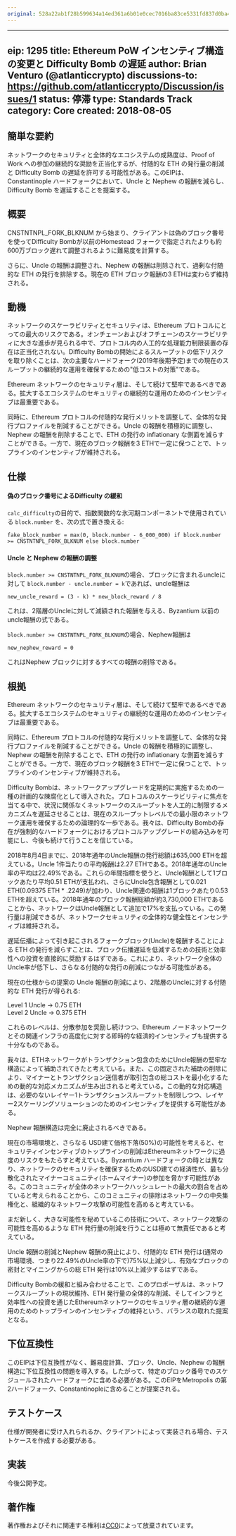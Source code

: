 ```yaml
---
original: 528a22ab1f28b599634a14ed361a6b01e0cec7016ba83ce5331fd837d0ba4d9e
---
```


---
eip: 1295
title: Ethereum PoW インセンティブ構造の変更と Difficulty Bomb の遅延
author: Brian Venturo (@atlanticcrypto)
discussions-to: https://github.com/atlanticcrypto/Discussion/issues/1
status: 停滞
type: Standards Track
category: Core
created: 2018-08-05
---

## 簡単な要約
ネットワークのセキュリティと全体的なエコシステムの成熟度は、Proof of Work への参加の継続的な奨励を正当化するが、付随的な ETH の発行量の削減と Difficulty Bomb の遅延を許可する可能性がある。このEIPは、Constantinople ハードフォークにおいて、Uncle と Nephew の報酬を減らし、Difficulty Bomb を遅延することを提案する。

## 概要
CNSTNTNPL_FORK_BLKNUM から始まり、クライアントは偽のブロック番号を使ってDifficulty Bombが以前のHomestead フォークで指定されたよりも約600万ブロック遅れて調整されるように難易度を計算する。

さらに、Uncle の報酬は調整され、Nephew の報酬は削除されて、過剰な付随的な ETH の発行を排除する。現在の ETH ブロック報酬の3 ETHは変わらず維持される。

## 動機
ネットワークのスケーラビリティとセキュリティは、Ethereum プロトコルにとっての最大のリスクである。オンチェーンおよびオフチェーンのスケーラビリティに大きな進歩が見られる中で、プロトコル内の人工的な処理能力制限装置の存在は正当化されない。Difficulty Bombの開始によるスループットの低下リスクを取り除くことは、次の主要なハードフォーク(2019年後期予定)までの現在のスループットの継続的な運用を確保するための"低コストの対策"である。

Ethereum ネットワークのセキュリティ層は、そして続けて堅牢であるべきである。拡大するエコシステムのセキュリティの継続的な運用のためのインセンティブは最重要である。

同時に、Ethereum プロトコルの付随的な発行メリットを調整して、全体的な発行プロファイルを削減することができる。Uncle の報酬を積極的に調整し、Nephew の報酬を削除することで、ETH の発行の inflationary な側面を減らすことができる。一方で、現在のブロック報酬を3 ETHで一定に保つことで、トップラインのインセンティブが維持される。

## 仕様
#### 偽のブロック番号によるDifficulty の緩和
`calc_difficulty`の目的で、指数関数的な氷河期コンポーネントで使用されている `block.number` を、次の式で置き換える:

    fake_block_number = max(0, block.number - 6_000_000) if block.number >= CNSTNTNPL_FORK_BLKNUM else block.number
    
#### Uncle と Nephew の報酬の調整
`block.number >= CNSTNTNPL_FORK_BLKNUM`の場合、ブロックに含まれるuncleに対して `block.number - uncle.number = k`であれば、uncle報酬は

    new_uncle_reward = (3 - k) * new_block_reward / 8

これは、2階層のUncleに対して減額された報酬を与える、Byzantium 以前のuncle報酬の式である。

`block.number >= CNSTNTNPL_FORK_BLKNUM`の場合、Nephew報酬は

    new_nephew_reward = 0

これはNephew ブロックに対するすべての報酬の削除である。

## 根拠

Ethereum ネットワークのセキュリティ層は、そして続けて堅牢であるべきである。拡大するエコシステムのセキュリティの継続的な運用のためのインセンティブは最重要である。

同時に、Ethereum プロトコルの付随的な発行メリットを調整して、全体的な発行プロファイルを削減することができる。Uncle の報酬を積極的に調整し、Nephew の報酬を削除することで、ETH の発行の inflationary な側面を減らすことができる。一方で、現在のブロック報酬を3 ETHで一定に保つことで、トップラインのインセンティブが維持される。

Difficulty Bombは、ネットワークアップグレードを定期的に実施するための一種の計画的な陳腐化として導入された。プロトコルのスケーラビリティに焦点を当てる中で、状況に関係なくネットワークのスループットを人工的に制限するメカニズムを遅延させることは、現在のスループットレベルでの最小限のネットワーク運用を確保するための論理的な一歩である。我々は、Difficulty Bombの存在が強制的なハードフォークにおけるプロトコルアップグレードの組み込みを可能にし、今後も続けて行うことを信じている。

2018年8月4日までに、2018年通年のUncle報酬の発行総額は635,000 ETHを超えている。Uncle 1件当たりの平均報酬は2.27 ETHである。2018年通年のUncle率の平均は22.49%である。これらの年間指標を使うと、Uncle報酬として1ブロックあたり平均0.51 ETHが支払われ、さらにUncle包含報酬として0.021 ETH(0.09375 ETH * .2249)が加わり、Uncle関連の報酬は1ブロックあたり0.53 ETHを超えている。2018年通年のブロック報酬総額が約3,730,000 ETHであることから、ネットワークはUncle報酬として追加で17%を支払っている。この発行量は削減できるが、ネットワークセキュリティの全体的な健全性とインセンティブは維持される。

遅延伝播によって引き起こされるフォークブロック(Uncle)を報酬することによる ETH の発行を減らすことは、ブロック伝播遅延を低減するための技術と効率性への投資を直接的に奨励するはずである。これにより、ネットワーク全体のUncle率が低下し、さらなる付随的な発行の削減につながる可能性がある。

現在の仕様からの提案の Uncle 報酬の削減により、2階層のUncleに対する付随的な ETH 発行が得られる:

Level 1 Uncle -> 0.75 ETH  
Level 2 Uncle -> 0.375 ETH

これらのレベルは、分散参加を奨励し続けつつ、Ethereum ノードネットワークとその関連インフラの高度化に対する即時的な経済的インセンティブも提供する十分なものである。

我々は、ETHネットワークがトランザクション包含のためにUncle報酬の堅牢な構造によって補助されてきたと考えている。また、この固定された補助の削除により、マイナーとトランザクション送信者が取引包含の総コストを最小化するための動的な対応メカニズムが生み出されると考えている。この動的な対応構造は、必要のないレイヤー1トランザクションスループットを制限しつつ、レイヤー2スケーリングソリューションのためのインセンティブを提供する可能性がある。

Nephew 報酬構造は完全に廃止されるべきである。

現在の市場環境と、さらなる USD建て価格下落(50%)の可能性を考えると、セキュリティインセンティブのトップラインの削減はEthereumネットワークに過度のリスクをもたらすと考えている。Byzantium ハードフォークの時とは異なり、ネットワークのセキュリティを確保するためのUSD建ての経済性が、最も分散化されたマイナーコミュニティ(ホームマイナー)の参加を脅かす可能性がある。このコミュニティが全体のネットワークハッシュレートの最大の割合を占めていると考えられることから、このコミュニティの排除はネットワークの中央集権化と、組織的なネットワーク攻撃の可能性を高めると考えている。

まだ新しく、大きな可能性を秘めているこの技術について、ネットワーク攻撃の可能性を高めるような ETH 発行量の削減を行うことは極めて無責任であると考えている。

Uncle 報酬の削減とNephew 報酬の廃止により、付随的な ETH 発行は(通常の市場環境、つまり22.49%のUncle率の下で)75%以上減少し、有効なブロックの密封とマイニングからの総 ETH 発行は10%以上減少するはずである。

Difficulty Bombの緩和と組み合わせることで、このプロポーザルは、ネットワークスループットの現状維持、ETH 発行量の全体的な削減、そしてインフラと効率性への投資を通じたEthereumネットワークのセキュリティ層の継続的な運用のためのトップラインのインセンティブの維持という、バランスの取れた提案となる。

## 下位互換性
このEIPは下位互換性がなく、難易度計算、ブロック、Uncle、Nephew の報酬構造に下位互換性の問題を導入する。したがって、特定のブロック番号でのスケジュールされたハードフォークに含める必要がある。このEIPをMetropolis の第2ハードフォーク、Constantinopleに含めることが提案される。

## テストケース
仕様が開発者に受け入れられるか、クライアントによって実装される場合、テストケースを作成する必要がある。

## 実装
今後公開予定。

## 著作権
著作権およびそれに関連する権利は[CC0](../LICENSE.md)によって放棄されています。